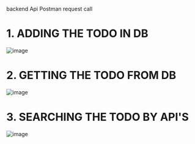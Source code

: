 backend Api Postman request call
# 1. ADDING THE TODO IN DB
![image](https://github.com/fms12/backend/assets/68012074/37d61f8b-9d1c-4f07-8bc8-e4661a42adb4)

 # 2. GETTING THE TODO FROM DB
![image](https://github.com/fms12/backend/assets/68012074/683bfc88-ec36-43c7-8672-43ba5f37b538)

 # 3. SEARCHING THE TODO BY API'S

![image](https://github.com/fms12/backend/assets/68012074/d3eab50d-55ee-4b06-ab22-50081bf4d627)
